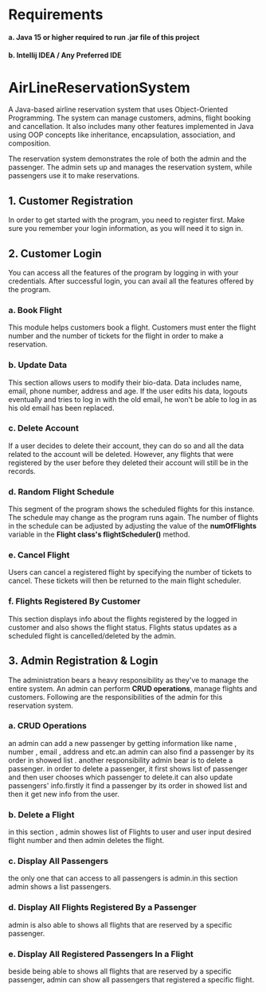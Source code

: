 # Requirements
#### a. Java 15 or higher required to run .jar file of this project
#### b. Intellij IDEA / Any Preferred IDE

# AirLineReservationSystem
A Java-based airline reservation system that uses Object-Oriented Programming. The system can manage customers, admins, flight booking and cancellation.
It also includes many other features implemented in Java using OOP concepts like inheritance, encapsulation, association, and composition.

The reservation system demonstrates the role of both the admin and the passenger. The admin sets up and manages the reservation system, while passengers use it to make reservations.
## 1. Customer Registration
In order to get started with the program, you need to register first. Make sure you remember your login information, as you will need it to sign in.
## 2. Customer Login
You can access all the features of the program by logging in with your credentials. After successful login, you can avail all the features offered by the program.
### a. Book Flight
This module helps customers book a flight. Customers must enter the flight number and the number of tickets for the flight in order to make a reservation. 
### b. Update Data
This section allows users to modify their bio-data. Data includes name, email, phone number, address and age.
If the user edits his data, logouts eventually and tries to log in with the old email, he won't be able to log in as his old email has been replaced.
### c. Delete Account
If a user decides to delete their account, they can do so and all the data related to the account will be deleted. However, any flights that were registered by the user before they deleted their account will still be in the records.
### d. Random Flight Schedule
This segment of the program shows the scheduled flights for this instance. The schedule may change as the program runs again. The number of flights in the schedule can be adjusted by adjusting the value of the **numOfFlights** variable in the **Flight class's flightScheduler()** method.
### e. Cancel Flight
Users can cancel a registered flight by specifying the number of tickets to cancel. These tickets will then be returned to the main flight scheduler.
### f. Flights Registered By Customer
This section displays info about the flights registered by the logged in customer and also shows the flight status. Flights status updates as a scheduled flight is cancelled/deleted by the admin.
## 3. Admin Registration & Login
The administration bears a heavy responsibility as they've to manage the entire system. An admin can perform **CRUD operations**, manage flights and customers. Following are the responsibilities of the admin for this reservation system.
### a. CRUD Operations
an admin can add a new passenger by getting information like name , number , email , address and etc.an admin can also find a passenger by its order in showed list .
another responsibility admin bear is to delete a passenger. in order to delete a passenger, it first shows list of passenger and then user chooses which passenger to delete.it can also update passengers' info.firstly it find a passenger by its order in showed list and then it get new info from the user.
### b. Delete a Flight
in this section , admin showes list of Flights to user and user input desired flight number and then admin deletes the flight.
### c. Display All Passengers
the only one that can access to all passengers is admin.in this section admin shows a list passengers.
### d. Display All Flights Registered By a Passenger
admin is also able to shows all flights that are reserved by a specific passenger.
### e. Display All Registered Passengers In a Flight
beside being able to shows all flights that are reserved by a specific passenger, admin can show all passengers that registered a specific flight.
